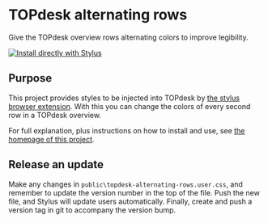 # TOPdesk alternating rows

Give the TOPdesk overview rows alternating colors to improve legibility.

[![Install directly with Stylus](https://img.shields.io/badge/Install%20directly%20with-Stylus-00adad.svg)](https://github.com/TOPdesk/alternating-rows/raw/main/public/topdesk-alternating-rows.user.css)

## Purpose
This project provides styles to be injected into TOPdesk by [the stylus browser extension](https://add0n.com/stylus.html). With this you can change the colors of every second row in a TOPdesk overview.

For full explanation, plus instructions on how to install and use, see [the homepage of this project](https://topdesk.github.io/alternating-rows/).

## Release an update
Make any changes in `public\topdesk-alternating-rows.user.css`, and remember to update the version number in the top of the file. Push the new file, and Stylus will update users automatically. Finally, create and push a version tag in git to accompany the version bump.
